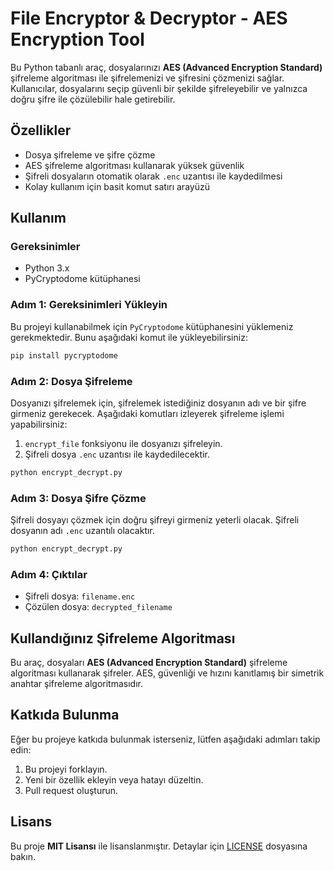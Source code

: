
# File Encryptor & Decryptor - AES Encryption Tool

Bu Python tabanlı araç, dosyalarınızı **AES (Advanced Encryption Standard)** şifreleme algoritması ile şifrelemenizi ve şifresini çözmenizi sağlar. Kullanıcılar, dosyalarını seçip güvenli bir şekilde şifreleyebilir ve yalnızca doğru şifre ile çözülebilir hale getirebilir.

## Özellikler
- Dosya şifreleme ve şifre çözme
- AES şifreleme algoritması kullanarak yüksek güvenlik
- Şifreli dosyaların otomatik olarak `.enc` uzantısı ile kaydedilmesi
- Kolay kullanım için basit komut satırı arayüzü

## Kullanım

### Gereksinimler
- Python 3.x
- PyCryptodome kütüphanesi

### Adım 1: Gereksinimleri Yükleyin
Bu projeyi kullanabilmek için `PyCryptodome` kütüphanesini yüklemeniz gerekmektedir. Bunu aşağıdaki komut ile yükleyebilirsiniz:

```bash
pip install pycryptodome
```

### Adım 2: Dosya Şifreleme
Dosyanızı şifrelemek için, şifrelemek istediğiniz dosyanın adı ve bir şifre girmeniz gerekecek. Aşağıdaki komutları izleyerek şifreleme işlemi yapabilirsiniz:

1. `encrypt_file` fonksiyonu ile dosyanızı şifreleyin.
2. Şifreli dosya `.enc` uzantısı ile kaydedilecektir.

```bash
python encrypt_decrypt.py
```

### Adım 3: Dosya Şifre Çözme
Şifreli dosyayı çözmek için doğru şifreyi girmeniz yeterli olacak. Şifreli dosyanın adı `.enc` uzantılı olacaktır.

```bash
python encrypt_decrypt.py
```

### Adım 4: Çıktılar
- Şifreli dosya: `filename.enc`
- Çözülen dosya: `decrypted_filename`

## Kullandığınız Şifreleme Algoritması

Bu araç, dosyaları **AES (Advanced Encryption Standard)** şifreleme algoritması kullanarak şifreler. AES, güvenliği ve hızını kanıtlamış bir simetrik anahtar şifreleme algoritmasıdır.

## Katkıda Bulunma

Eğer bu projeye katkıda bulunmak isterseniz, lütfen aşağıdaki adımları takip edin:
1. Bu projeyi forklayın.
2. Yeni bir özellik ekleyin veya hatayı düzeltin.
3. Pull request oluşturun.

## Lisans
Bu proje **MIT Lisansı** ile lisanslanmıştır. Detaylar için [LICENSE](LICENSE) dosyasına bakın.
